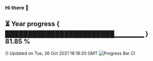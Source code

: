 ### Hi there 👋
⏳ Year progress { ████████████████████████▁▁▁▁▁▁ } 81.85 %
---
⏰ Updated on Tue, 26 Oct 2021 18:18:20 GMT
![Progress Bar CI](https://github.com/liununu/liununu/workflows/Progress%20Bar%20CI/badge.svg)
